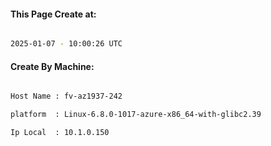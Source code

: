 
   
#### This Page Create at:

```bash

2025-01-07 - 10:00:26 UTC

```

#### Create By Machine:

```bash

Host Name : fv-az1937-242

platform  : Linux-6.8.0-1017-azure-x86_64-with-glibc2.39

Ip Local  : 10.1.0.150

```

